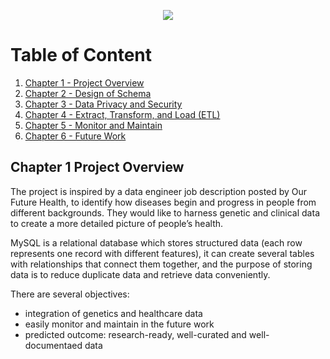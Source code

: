 <p align = "center">
  <img src="https://github.com/xiangivyli/Data-Science-Porfolio/blob/main/Data%20Platform%20Design%20for%20Healthcare%20Research%20(Database)/Image/EER%20Diagram%20MySQL.png">
  </p>

# Table of Content
1. [Chapter 1 - Project Overview](#chr1)
2. [Chapter 2 - Design of Schema](#chr2)
3. [Chapter 3 - Data Privacy and Security](#chr3)
4. [Chapter 4 - Extract, Transform, and Load (ETL)](#chr4)
5. [Chapter 5 - Monitor and Maintain](#chr5)
6. [Chapter 6 - Future Work](#chr6)


<a id = "ch1"></a>
## Chapter 1 Project Overview
The project is inspired by a data engineer job description posted by Our Future Health, to identify how diseases begin and progress in people from different backgrounds. They would like to harness genetic and clinical data to create a more detailed picture of people’s health. 

MySQL is a relational database which stores structured data (each row represents one record with different features), it can create several tables with relationships that connect them together, and the purpose of storing data is to reduce duplicate data and retrieve data conveniently.

There are several objectives:
 - integration of genetics and healthcare data
 - easily monitor and maintain in the future work
 - predicted outcome: research-ready, well-curated and well-documentaed data
